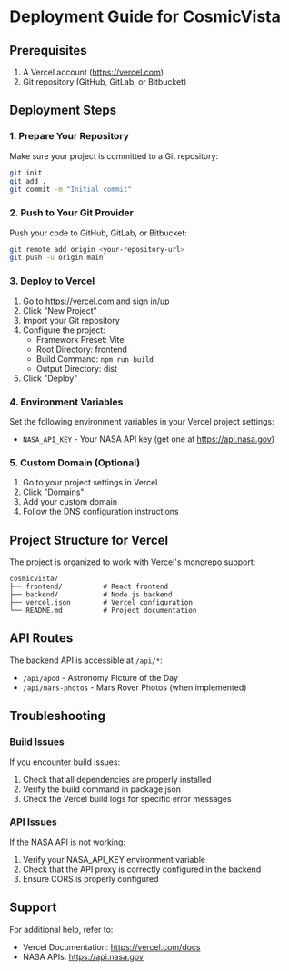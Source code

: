 # Deployment Guide for CosmicVista

## Prerequisites

1. A Vercel account (https://vercel.com)
2. Git repository (GitHub, GitLab, or Bitbucket)

## Deployment Steps

### 1. Prepare Your Repository

Make sure your project is committed to a Git repository:

```bash
git init
git add .
git commit -m "Initial commit"
```

### 2. Push to Your Git Provider

Push your code to GitHub, GitLab, or Bitbucket:

```bash
git remote add origin <your-repository-url>
git push -u origin main
```

### 3. Deploy to Vercel

1. Go to https://vercel.com and sign in/up
2. Click "New Project"
3. Import your Git repository
4. Configure the project:
   - Framework Preset: Vite
   - Root Directory: frontend
   - Build Command: `npm run build`
   - Output Directory: dist
5. Click "Deploy"

### 4. Environment Variables

Set the following environment variables in your Vercel project settings:

- `NASA_API_KEY` - Your NASA API key (get one at https://api.nasa.gov)

### 5. Custom Domain (Optional)

1. Go to your project settings in Vercel
2. Click "Domains"
3. Add your custom domain
4. Follow the DNS configuration instructions

## Project Structure for Vercel

The project is organized to work with Vercel's monorepo support:

```
cosmicvista/
├── frontend/          # React frontend
├── backend/           # Node.js backend
├── vercel.json        # Vercel configuration
└── README.md          # Project documentation
```

## API Routes

The backend API is accessible at `/api/*`:

- `/api/apod` - Astronomy Picture of the Day
- `/api/mars-photos` - Mars Rover Photos (when implemented)

## Troubleshooting

### Build Issues

If you encounter build issues:

1. Check that all dependencies are properly installed
2. Verify the build command in package.json
3. Check the Vercel build logs for specific error messages

### API Issues

If the NASA API is not working:

1. Verify your NASA_API_KEY environment variable
2. Check that the API proxy is correctly configured in the backend
3. Ensure CORS is properly configured

## Support

For additional help, refer to:
- Vercel Documentation: https://vercel.com/docs
- NASA APIs: https://api.nasa.gov